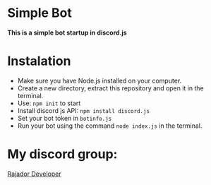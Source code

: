# Simple Bot 

**This is a simple bot startup in discord.js**

# Instalation 
* Make sure you have Node.js installed on your computer. 
* Create a new directory, extract this repository and open it in the terminal.
* Use: `npm init` to start 
* Install discord js API: `npm install discord.js`
* Set your bot token in `botinfo.js`
* Run your bot using the command `node index.js` in the terminal.

# My discord group:

[Rajador Developer](https://discord.gg/KGusJvF2EW)


